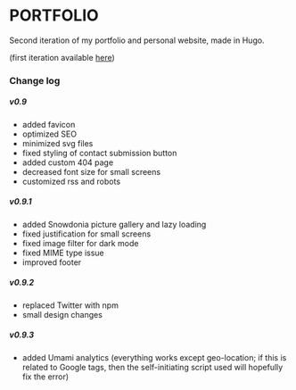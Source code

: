 # PORTFOLIO

Second iteration of my portfolio and personal website, made in Hugo.

(first iteration available [here](https://old.i-co.xyz))


### Change log

##### v0.9
- added favicon
- optimized SEO
- minimized svg files
- fixed styling of contact submission button
- added custom 404 page
- decreased font size for small screens
- customized rss and robots

##### v0.9.1
- added Snowdonia picture gallery and lazy loading
- fixed justification for small screens
- fixed image filter for dark mode
- fixed MIME type issue 
- improved footer

##### v0.9.2
- replaced Twitter with npm
- small design changes

##### v0.9.3
- added Umami analytics (everything works except geo-location; if this is related to Google tags, then the self-initiating script used will hopefully fix the error)